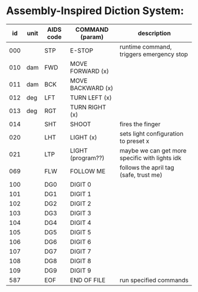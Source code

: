# Assembly-Inspired Diction System:

id | unit | AIDS code | COMMAND (param) | description
---|---|---|---|---
000 | | STP | E-STOP | runtime command, triggers emergency stop
010 | dam | FWD | MOVE FORWARD (x) |
011 | dam | BCK | MOVE BACKWARD (x) |
012 | deg | LFT | TURN LEFT (x) |
013 | deg | RGT | TURN RIGHT (x)
014 | | SHT | SHOOT | fires the finger
020 | | LHT | LIGHT (x) | sets light configuration to preset x
021 | | LTP | LIGHT (program??) | maybe we can get more specific with lights idk
069 | | FLW | FOLLOW ME | follows the april tag (safe, trust me)
100 | | DG0 | DIGIT 0
101 | | DG1 | DIGIT 1
102 | | DG2 | DIGIT 2
103 | | DG3 | DIGIT 3
104 | | DG4 | DIGIT 4
105 | | DG5 | DIGIT 5
106 | | DG6 | DIGIT 6
107 | | DG7 | DIGIT 7
108 | | DG8 | DIGIT 8
109 | | DG9 | DIGIT 9
587 | | EOF | END OF FILE | run specified commands <!-- last april tag -->